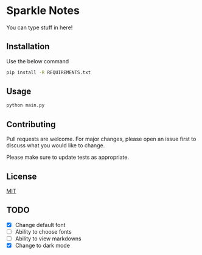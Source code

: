 # Sparkle Notes

You can type stuff in here!

## Installation

Use the below command

```bash
pip install -R REQUIREMENTS.txt
```

## Usage

```python
python main.py
```

## Contributing

Pull requests are welcome. For major changes, please open an issue first
to discuss what you would like to change.

Please make sure to update tests as appropriate.

## License

[MIT](https://choosealicense.com/licenses/mit/)

## TODO  


- [x] Change default font
- [ ] Ability to choose fonts
- [ ] Ability to view markdowns
- [x] Change to dark mode